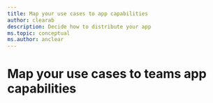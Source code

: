 ```yaml
---
title: Map your use cases to app capabilities
author: clearab
description: Decide how to distribute your app
ms.topic: conceptual
ms.author: anclear
---
```

# Map your use cases to teams app capabilities